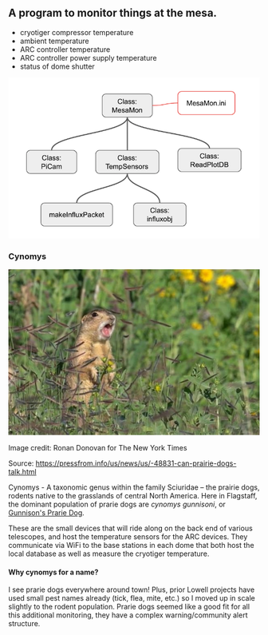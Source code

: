 ## A program to monitor things at the mesa.

* cryotiger compressor temperature
* ambient temperature
* ARC controller temperature
* ARC controller power supply temperature
* status of dome shutter

![MesaMonDesign](./images/MesaMonDesign.png)


### Cynomys

![cynomys](./images/gunnisonprariedog.jpg)

Image credit: Ronan Donovan for The New York Times

Source: https://pressfrom.info/us/news/us/-48831-can-prairie-dogs-talk.html

Cynomys - A taxonomic genus within the family Sciuridae – the prairie dogs, rodents native to the grasslands of 
central North America.  Here in Flagstaff, the dominant population of prarie dogs are _cynomys gunnisoni_, or 
[Gunnison's Prarie Dog](https://en.wikipedia.org/wiki/Gunnison%27s_prairie_dog).

These are the small devices that will ride along on the back end of various telescopes, and host the temperature
sensors for the ARC devices.  They communicate via WiFi to the base stations in each dome that both 
host the local database as well as measure the cryotiger temperature.

#### Why cynomys for a name?  

I see prarie dogs everywhere around town!  Plus, prior Lowell projects have used small pest names 
already (tick, flea, mite, etc.) so I moved up in scale slightly to the rodent population.  Prarie dogs seemed 
like a good fit for all this additional monitoring, they have a complex warning/community alert structure.
